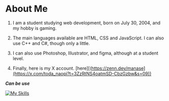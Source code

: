 # About Me

1. I am a student studying web development, born on July 30, 2004, and my hobby is gaming.

2. The main languages available are HTML, CSS and JavaScript. I can also use C++ and C#, though only a little.

3. I can also use Photoshop, Illustrator, and figma, although at a student level.

4. Finally, here is my X account. [here][(https://zenn.dev/manase](https://x.com/toda_naopi?t=3ZzRtNS4oatmSD-CbzGzbw&s=09))

***Can be use***

[![My Skills](https://skillicons.dev/icons?i=js,html,css,sass,figma,ps,ai,vscode,wordpress)](https://skillicons.dev)
